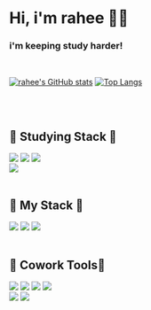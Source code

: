 <div align="left">
  <h1>Hi, i'm rahee 👋🏻</h1>
  <h3>i'm keeping study harder!</h3>
  <br/>

  [![rahee's GitHub stats](https://github-readme-stats.vercel.app/api?username=r6hex-1g)](https://github.com/anuraghazra/github-readme-stats)
  [![Top Langs](https://github-readme-stats.vercel.app/api/top-langs/?username=r6hex-1g&layout=donut)](https://github.com/r6hex-1g/github-readme-stats)
</div>
<br/>
<br/>

<div align="left">
  <h2>🍑 Studying Stack 🍑</h2>
  <img src="https://img.shields.io/badge/HTML-E34F26?style=flat-square&logo=HTML5&logoColor=white"/>
  <img src="https://img.shields.io/badge/CSS-1572B6?style=flat-square&logo=CSS3&logoColor=white"/>
  <img src="https://img.shields.io/badge/Javascript-F7DF1E?style=flat-square&logo=Javascript&logoColor=black"/>
  <br/>
  <img src="https://img.shields.io/badge/Adobe Illustrator-FF9A00?style=flat-square&logo=adobeillustrator&logoColor=white"/>
</div>
<br/>

<div align="left">
  <h2>🥨 My Stack 🥨</h2>
  <img src="https://img.shields.io/badge/Swift-F05138?style=flat-square&logo=Swift&logoColor=white"/>
  <img src="https://img.shields.io/badge/Flutter-02569B?style=flat-square&logo=Flutter&logoColor=white"/>
  <img src="https://img.shields.io/badge/python-3776AB?style=flat-square&logo=Python&logoColor=white"/>
</div>
<br/>

<div align="left">
  <h2>🍒 Cowork Tools🍒</h2>
  <img src="https://img.shields.io/badge/Github-181717?style=flat-square&logo=Github&logoColor=white"/>
  <img src="https://img.shields.io/badge/Discord-5865F2?style=flat-square&logo=Discord&logoColor=white"/>
  <img src="https://img.shields.io/badge/Slack-4A154B?style=flat-square&logo=Slack&logoColor=white"/>
  <img src="https://img.shields.io/badge/Notion-000000?style=flat-square&logo=Notion&logoColor=white"/>
  <br/>
  <img src="https://img.shields.io/badge/Figma-F24E1E?style=flat-square&logo=Figma&logoColor=white"/>
  <img src="https://img.shields.io/badge/Adobe Photoshop-31A8FF?style=flat-square&logo=adobephotoshop&logoColor=white"/>
</div>
<br/>
